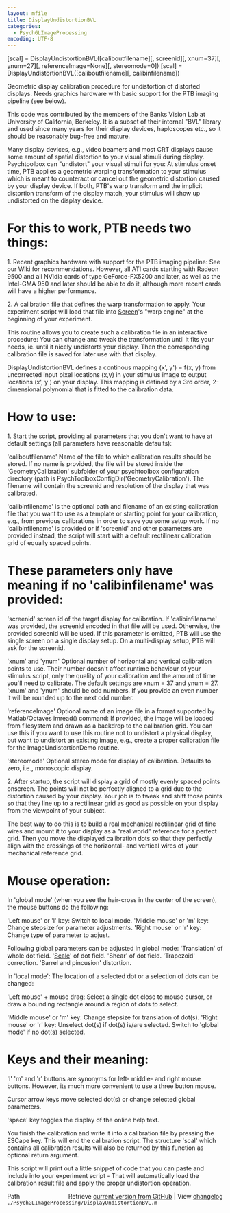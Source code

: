 ```yaml
---
layout: mfile
title: DisplayUndistortionBVL
categories:
  - PsychGLImageProcessing
encoding: UTF-8
---
```


[scal] = DisplayUndistortionBVL([caliboutfilename][, screenid][, xnum=37][, ynum=27][, referenceImage=None][, stereomode=0])
[scal] = DisplayUndistortionBVL([caliboutfilename][, calibinfilename])

Geometric display calibration procedure for undistortion of distorted
displays. Needs graphics hardware with basic support for the PTB imaging
pipeline (see below).

This code was contributed by the members of the Banks Vision Lab at
University of California, Berkeley. It is a subset of their internal
"BVL" library and used since many years for their display devices,
haploscopes etc., so it should be reasonably bug-free and mature.

Many display devices, e.g., video beamers and most CRT displays cause
some amount of spatial distortion to your visual stimuli during display.
Psychtoolbox can "undistort" your visual stimuli for you: At stimulus
onset time, PTB applies a geometric warping transformation to your
stimulus which is meant to counteract or cancel out the geometric
distortion caused by your display device. If both, PTB's warp transform
and the implicit distortion transform of the display match, your stimulus
will show up undistorted on the display device.

# For this to work, PTB needs two things:

1\. Recent graphics hardware with support for the PTB imaging pipeline:
See our Wiki for recommendations. However, all ATI cards starting with
Radeon 9500 and all NVidia cards of type GeForce-FX5200 and later, as
well as the Intel-GMA 950 and later should be able to do it, although
more recent cards will have a higher performance.

2\. A calibration file that defines the warp transformation to apply. Your
experiment script will load that file into [Screen](/docs/Screen)'s "warp engine" at the
beginning of your experiment.

This routine allows you to create such a calibration file in an
interactive procedure: You can change and tweak the transformation until
it fits your needs, ie. until it nicely undistorts your display. Then the
corresponding calibration file is saved for later use with that display.

DisplayUndistortionBVL defines a continous mapping (x', y') = f(x, y)
from uncorrected input pixel locations (x,y) in your stimulus image to
output locations (x', y') on your display. This mapping is defined by a
3rd order, 2-dimensional polynomial that is fitted to the calibration data.


# How to use:

1\. Start the script, providing all parameters that you don't want to have
at default settings (all parameters have reasonable defaults):

'caliboutfilename' Name of the file to which calibration results should
be stored. If no name is provided, the file will be stored inside the
'GeometryCalibration' subfolder of your psychtoolbox configuration
directory (path is PsychToolboxConfigDir('GeometryCalibration'). The
filename will contain the screenid and resolution of the display that was
calibrated.

'calibinfilename' is the optional path and filename of an existing
calibration file that you want to use as a template or starting point for
your calibration, e.g., from previous calibrations in order to save you
some setup work. If no 'calibinfilename' is provided or if 'screenid' and
other parameters are provided instead, the script will start with a
default rectilinear calibration grid of equally spaced points.

# These parameters only have meaning if no 'calibinfilename' was provided:

'screenid' screen id of the target display for calibration. If
'calibinfilename' was provided, the screenid encoded in that file will be
used. Otherwise, the provided screenid will be used. If this parameter is
omitted, PTB will use the single screen on a single display setup. On a
multi-display setup, PTB will ask for the screenid.

'xnum' and 'ynum' Optional number of horizontal and vertical calibration
points to use. Their number doesn't affect runtime behaviour of your
stimulus script, only the quality of your calibration and the amount of
time you'll need to calibrate. The default settings are xnum = 37 and
ynum = 27. 'xnum' and 'ynum' should be odd numbers. If you provide an
even number it will be rounded up to the next odd number.

'referenceImage' Optional name of an image file in a format supported by
Matlab/Octaves imread() command: If provided, the image will be loaded
from filesystem and drawn as a backdrop to the calibration grid. You can
use this if you want to use this routine not to undistort a physical
display, but want to undistort an existing image, e.g., create a proper
calibration file for the ImageUndistortionDemo routine.

'stereomode' Optional stereo mode for display of calibration. Defaults to
zero, i.e., monoscopic display.

2\. After startup, the script will display a grid of mostly evenly spaced
points onscreen. The points will not be perfectly aligned to a grid due
to the distortion caused by your display. Your job is to tweak and shift
those points so that they line up to a rectilinear grid as good as
possible on your display from the viewpoint of your subject.

The best way to do this is to build a real mechanical rectilinear grid of
fine wires and mount it to your display as a "real world" reference for a
perfect grid. Then you move the displayed calibration dots so that they
perfectly align with the crossings of the horizontal- and vertical wires
of your mechanical reference grid.

# Mouse operation:

In 'global mode' (when you see the hair-cross in the center of the
screen), the mouse buttons do the following:

'Left mouse' or 'l' key:   Switch to local mode.
'Middle mouse' or 'm' key: Change stepsize for parameter adjustments.
'Right mouse' or 'r' key:  Change type of parameter to adjust.

Following global parameters can be adjusted in global mode:
'Translation' of whole dot field.
'[Scale](/docs/Scale)' of dot field.
'Shear' of dot field.
'Trapezoid' correction.
'Barrel and pincusion' distortion.

In 'local mode': The location of a selected dot or a selection of dots
can be changed:

'Left mouse' + mouse drag: Select a single dot close to mouse cursor, or
                           draw a bounding rectangle around a region of
                           dots to select.

'Middle mouse' or 'm' key: Change stepsize for translation of dot(s).
'Right mouse' or 'r' key:  Unselect dot(s) if dot(s) is/are selected.
                           Switch to 'global mode' if no dot(s) selected.



# Keys and their meaning:

'l' 'm' and 'r' buttons are synonyms for left- middle- and right mouse
buttons. However, its much more convenient to use a three button mouse.

Cursor arrow keys move selected dot(s) or change selected global
parameters.

'space' key toggles the display of the online help text.

You finish the calibration and write it into a calibration file by
pressing the ESCape key. This will end the calibration script. The
structure 'scal' which contains all calibration results will also be
returned by this function as optional return argument.

This script will print out a little snippet of code that you can paste
and include into your experiment script - That will automatically load
the calibration result file and apply the proper undistortion operation.




<div class="code_header" style="text-align:right;">
  <span style="float:left;">Path&nbsp;&nbsp;</span> <span class="counter">Retrieve <a href=
  "https://raw.github.com/Psychtoolbox-3/Psychtoolbox-3/beta/./PsychGLImageProcessing/DisplayUndistortionBVL.m">current version from GitHub</a> | View <a href=
  "https://github.com/Psychtoolbox-3/Psychtoolbox-3/commits/beta/./PsychGLImageProcessing/DisplayUndistortionBVL.m">changelog</a></span>
</div>
<div class="code">
  <code>./PsychGLImageProcessing/DisplayUndistortionBVL.m</code>
</div>
